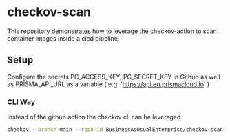# checkov-scan
This repository demonstrates how to leverage the checkov-action to scan container images inside a cicd pipeline.

## Setup
Configure the secrets PC_ACCESS_KEY, PC_SECRET_KEY in Github as well as PRISMA_API_URL as a variable ( e.g. 'https://api.eu.prismacloud.io' )

### CLI Way
Instead of the github action the checkov cli can be leveraged
```bash
checkov --branch main --repo-id BusinessAsUsualEnterprise/checkov-scan --docker-image demo:latest --dockerfile-path Dockerfile  --output cli --output sarif --output-file-path console,results.sarif --use-enforcement-rules
```


